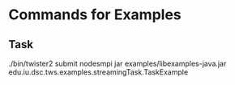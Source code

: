 Commands for Examples
=====================

Task
----

./bin/twister2 submit nodesmpi jar examples/libexamples-java.jar edu.iu.dsc.tws.examples.streamingTask.TaskExample




